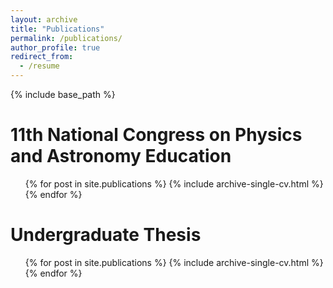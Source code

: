 ```yaml
---
layout: archive
title: "Publications"
permalink: /publications/
author_profile: true
redirect_from:
  - /resume
---
```


{% include base_path %}

11th National Congress on Physics and Astronomy Education
======
  <ul>{% for post in site.publications %}
    {% include archive-single-cv.html %}
  {% endfor %}</ul>

Undergraduate Thesis
======
  <ul>{% for post in site.publications %}
    {% include archive-single-cv.html %}
  {% endfor %}</ul>
  
